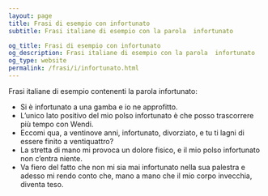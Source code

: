 ```yaml
---
layout: page
title: Frasi di esempio con infortunato 
subtitle: Frasi italiane di esempio con la parola  infortunato

og_title: Frasi di esempio con infortunato 
og_description: Frasi italiane di esempio con la parola  infortunato
og_type: website
permalink: /frasi/i/infortunato.html
---
```


Frasi italiane di esempio contenenti la parola infortunato:


- Si è infortunato a una gamba e io ne approfitto.
- L’unico lato positivo del mio polso infortunato è che posso trascorrere più tempo con Wendi.
- Eccomi qua, a ventinove anni, infortunato, divorziato, e tu ti lagni di essere finito a ventiquattro?
- La stretta di mano mi provoca un dolore fisico, e il mio polso infortunato non c’entra niente.
- Va fiero del fatto che non mi sia mai infortunato nella sua palestra e adesso mi rendo conto che, mano a mano che il mio corpo invecchia, diventa teso.
